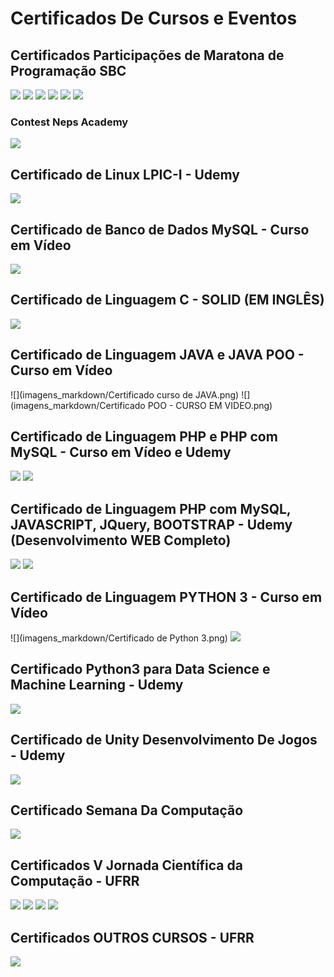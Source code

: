 # Certificados De Cursos e Eventos

## Certificados Participações de Maratona de Programação SBC
![](imagens_markdown/certificado11.png)
![](imagens_markdown/certificado7.png)
![](imagens_markdown/maratona1.png)
![](imagens_markdown/maratona2.png)
![](imagens_markdown/maratona3.png)
![](imagens_markdown/maratona4.png)


### Contest Neps Academy
![](imagens_markdown/ContesteNepsAcademy.png)


## Certificado de Linux LPIC-I - Udemy
![](imagens_markdown/certificado15.png)


## Certificado de Banco de Dados MySQL - Curso em Vídeo
![](imagens_markdown/CertificadoMysql.png)


## Certificado de Linguagem C - SOLID (EM INGLÊS)
![](imagens_markdown/certificado8.png)


## Certificado de Linguagem JAVA e JAVA POO - Curso em Vídeo
![](imagens_markdown/Certificado curso de JAVA.png) 
![](imagens_markdown/Certificado POO - CURSO EM VIDEO.png)


## Certificado de Linguagem PHP e PHP com MySQL - Curso em Vídeo e Udemy
![](imagens_markdown/certificado4.png)
![](imagens_markdown/certificado16.png)


## Certificado de Linguagem PHP com MySQL, JAVASCRIPT, JQuery, BOOTSTRAP - Udemy (Desenvolvimento WEB Completo)
![](imagens_markdown/certificado9.png)
![](imagens_markdown/certificado17.png)


## Certificado de Linguagem PYTHON 3 - Curso em Vídeo
![](imagens_markdown/Certificado de Python 3.png)
![](imagens_markdown/certificado5.png)


## Certificado Python3 para Data Science e Machine Learning - Udemy
![](imagens_markdown/certificado14.png)


## Certificado de Unity Desenvolvimento De Jogos - Udemy
![](imagens_markdown/certificado13.png)


## Certificado Semana Da Computação
![](imagens_markdown/certificado10.png)
 

## Certificados V Jornada Científica da Computação - UFRR
![](imagens_markdown/certificado.png)
![](imagens_markdown/certificado2.png)
![](imagens_markdown/certificado12.png)
![](imagens_markdown/declaracao1.png)


## Certificados OUTROS CURSOS - UFRR
![](imagens_markdown/certificado6.png)

